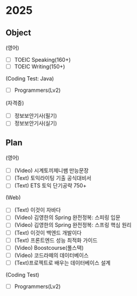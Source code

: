 # 2025

## Object
(영어)
- [ ] TOEIC Speaking(160+)
- [ ] TOEIC Writing(150+)

(Coding Test: Java)
- [ ] Programmers(Lv2)

(자격증)
- [ ] 정보보안기사(필기)
- [ ] 정보보안기사(실기)

## Plan
(영어)
- [ ] (Video) 시계토끼제니쌤 만능문장
- [ ] (Text) 토익라이팅 기출 공식대비서
- [ ] (Text) ETS 토익 단기공략 750+

(Web)
- [ ] (Text) 이것이 자바다
- [ ] (Video) 김영한의 Spring 완전정복: 스피링 입문
- [ ] (Video) 김영한의 Spring 완전정복: 스프링 핵심 원리
- [ ] (Text) 이것이 백엔드 개발이다
- [ ] (Text) 프론트엔드 성능 최적화 가이드
- [ ] (Video) Boostcourse(풀스택)
- [ ] (Video) 코드라떼의 데이터베이스
- [ ] (Text)프로젝트로 배우는 데이터베이스 설계

(Coding Test)
- [ ] Programmers(Lv2)
